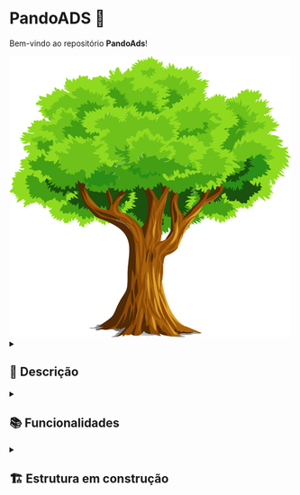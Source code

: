 # PandoADS 🌳

Bem-vindo ao repositório **PandoAds**!

<img src="./images/tree-2027899_1280.webp" style="width:500px; height:500px"/>

<details>
  <summary><h2>📜 Descrição</h2></summary>
Este é um repositório de arquivos, destinado a guardar apontamentos, resenhas de livros e trabalhos realizados durante o curso de **Tecnólogo em Análise e Desenvolvimento de Sistemas (ADS)**, pela [Universidade Católica de Brasília](https://ucb.catolica.edu.br/). Assim como a árvore Pando, que cresce e se renova ao longo do tempo, espero que este repositório também se expanda como forma de conhecimento e aprendizado.
</details>

<details>
  <summary><h2>📚 Funcionalidades</h2></summary>

- **Apontamentos**: Notas detalhadas das aulas e estudos que me ajudaram a compreender melhor os tópicos abordados.
- **Resumos**: Compilações concisas dos principais conceitos e práticas, facilitando a revisão e o estudo.
- **Ponderações**: Reflexões pessoais sobre o que aprendi e como posso aplicar esse conhecimento no futuro.
- **Trabalhos**: Projetos e exercícios práticos realizados durante o curso, mostrando a aplicação dos conhecimentos adquiridos.

</details>

<details>
  <summary><h2> 🏗️ Estrutura em construção</h2></summary>

  <details> <!-- Pasta mãe inicia -->
    <summary> <h3><strong> /TrilhaAds </strong></h3></summary>

   <details> <!-- Pasta do primeiro período -->
      <summary> <h3><strong> /Periodo_1 </strong></h3></summary>

   <details> <!-- Pasta de disciplina: Engenharia de Software e Requisitos -->
        <summary> <h4><strong> /Engenharia_de_software_e_requisitos </strong></h4></summary>

<details> <!-- Pasta de Unidade 1 -->
          <summary> <h4><strong> /Unidade_1 </strong></h4></summary>

<details> <!-- Pasta de Aulas -->
            <summary> <h4><strong> /Aulas </strong></h4></summary>

<details> <!-- Pasta de Aula 1 -->
              <summary> <h4><strong> /Introducao_a_engenharia_de_software </strong></h4></summary>
            </details>

<details> <!-- Pasta de Aula 2 -->
              <summary> <h4><strong> /Introducao_a_requisitos_de_software </strong></h4></summary>
            </details>

<details> <!-- Pasta de Aula 3 -->
              <summary> <h4><strong> /Engenharia_de_requisitos_de_software </strong></h4></summary>
            </details>


</details>
        </details>
      </details>

<details> <!-- Pasta de disciplina: Planejamento Estratégico -->
        <summary> <h4><strong> /Planejamento_estrategico </strong></h4></summary>

<details> <!-- Pasta de Unidade 1 -->
          <summary> <h4><strong> /Unidade_1 </strong></h4></summary>

 <details> <!-- Pasta de Aulas -->
            <summary> <h4><strong> /Aulas </strong></h4></summary>

<details> <!-- Pasta de Aula 1 -->
        <summary> <h4><strong> /Conceitos_basicos_de_gestao_estrategica </strong></h4></summary>
            </details>

</details>
 </details>
</details>

<details> <!-- Pasta de disciplina: Gestão de TI e Interação Humano-Computador -->
        <summary> <h4><strong> /Gestao_de_ti_e_interacao_humano_computador </strong></h4></summary>

 <details> <!-- Pasta de Unidade 1 -->
          <summary> <h4><strong> /Unidade_1 </strong></h4></summary>

 <details> <!-- Pasta de Aulas -->
            <summary> <h4><strong> /Aulas </strong></h4></summary>

   <details> <!-- Pasta de Aula 1 -->
              <summary> <h4><strong> /Conceitos_e_fundamentos_de_servicos_de_ti </strong></h4></summary>
       </details>

   <details> <!-- Pasta de Aula 2 -->
              <summary> <h4><strong> /Gestao_de_projetos_e_processos </strong></h4></summary>
            </details>

   </details>
        </details>
      </details>

 </details> <!-- Fim pasta primeiro período -->

  </details> <!-- Fim pasta mãe -->

</details>
